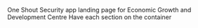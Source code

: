One Shout Security app landing page for Economic Growth and Development Centre
Have each section on the container
